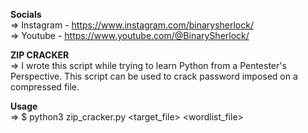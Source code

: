 **Socials**<br>
=> Instagram - https://www.instagram.com/binarysherlock/<br>
=> Youtube - https://www.youtube.com/@BinarySherlock/

**ZIP CRACKER**<br>
=> I wrote this script while trying to learn Python from a Pentester's Perspective. This script can be used to crack password imposed on a compressed file.

**Usage**<br>
=> $ python3 zip_cracker.py <target_file> <wordlist_file>

